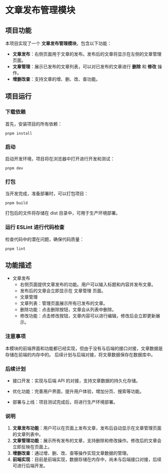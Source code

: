 # 文章发布管理模块

## 项目功能

  本项目实现了一个 **文章发布管理模块**，包含以下功能：

- **文章发布**：右侧页面用于文章的发布。发布后的文章将显示在左侧的文章管理页面。
- **文章管理**：展示已发布的文章列表，可以对已发布的文章进行 **删除** 和 **修改** 操作。
- **增删改查**：支持文章的增、删、改、查功能。

## 项目运行

### 下载依赖

  首先，安装项目的所有依赖：

```
pnpm install
```

### 启动

  启动开发环境，项目将在浏览器中打开进行开发和测试：

```
pnpm dev
```

### 打包

  当开发完成，准备部署时，可以打包项目：

```
pnpm build
```

  打包后的文件将存储在 dist 目录中，可用于生产环境部署。

### 运行 ESLint 进行代码检查

检查代码中的潜在问题，确保代码质量：

```
pnpm lint
```

## 功能描述

- 文章发布
  - 右侧页面提供文章发布的功能。用户可以输入标题和内容并发布文章。
  - 发布后的文章会立即显示在 文章管理 页面。
  - 文章管理
  - 文章列表：管理页面展示所有已发布的文章。
  - 删除功能：点击删除按钮，文章会从列表中删除。
  - 修改功能：点击修改按钮，文章内容可以进行编辑，修改后会立即更新展示。

### 注意事项

  本模块的前端界面和功能都已经实现，但由于没有与后端的接口对接，文章数据是存储在前端的内存中的。
  后续计划与后端对接，将文章数据保存在数据库中。

### 后续计划

- 接口开发：实现与后端 API 的对接，支持文章数据的持久化存储。

- 优化功能：完善用户界面，提升用户体验，增加分页、搜索等功能。

- 部署与上线：项目测试完成后，将进行生产环境部署。

### 说明

1. **文章发布功能**：用户可以在页面上发布文章，发布后自动显示在文章管理页面的文章列表中。
2. **文章管理功能**：展示所有发布的文章，支持删除和修改操作。修改后的文章会立即反映在页面上。
3. **增删改查**：通过增、删、改、查等操作实现文章数据的管理。
4. **前端实现**：目前是前端实现，数据存储在内存中，尚未与后端接口对接，后续可进行后端开发。
